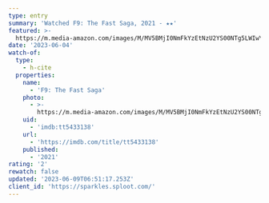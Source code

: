 ```yaml
---
type: entry
summary: 'Watched F9: The Fast Saga, 2021 - ★★'
featured: >-
  https://m.media-amazon.com/images/M/MV5BMjI0NmFkYzEtNzU2YS00NTg5LWIwYmMtNmQ1MTU0OGJjOTMxXkEyXkFqcGdeQXVyMjMxOTE0ODA@._V1_SX300.jpg
date: '2023-06-04'
watch-of:
  type:
    - h-cite
  properties:
    name:
      - 'F9: The Fast Saga'
    photo:
      - >-
        https://m.media-amazon.com/images/M/MV5BMjI0NmFkYzEtNzU2YS00NTg5LWIwYmMtNmQ1MTU0OGJjOTMxXkEyXkFqcGdeQXVyMjMxOTE0ODA@._V1_SX300.jpg
    uid:
      - 'imdb:tt5433138'
    url:
      - 'https://imdb.com/title/tt5433138'
    published:
      - '2021'
rating: '2'
rewatch: false
updated: '2023-06-09T06:51:17.253Z'
client_id: 'https://sparkles.sploot.com/'
---
```


